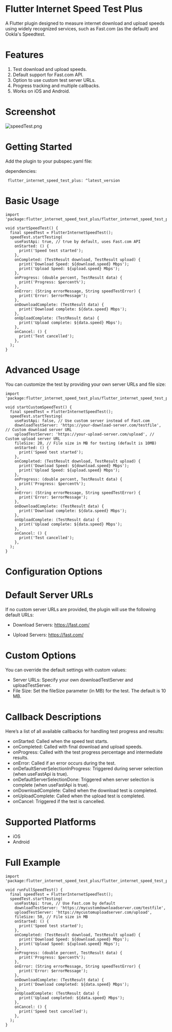 # Flutter Internet Speed Test Plus
A Flutter plugin designed to measure internet download and upload speeds using widely recognized services, such as Fast.com (as the default) and Ookla's Speedtest.

# Features
1. Test download and upload speeds.
2. Default support for Fast.com API.
3. Option to use custom test server URLs.
4. Progress tracking and multiple callbacks.
5. Works on iOS and Android.
# Screenshot
![speedTest.png](speedTest.png)
# Getting Started
Add the plugin to your pubspec.yaml file:

dependencies:

 `` flutter_internet_speed_test_plus: ^latest_version``
 
# Basic Usage
```
import 'package:flutter_internet_speed_test_plus/flutter_internet_speed_test_plus.dart';

void startSpeedTest() {
  final speedTest = FlutterInternetSpeedTest();
  speedTest.startTesting(
    useFastApi: true, // true by default, uses Fast.com API
    onStarted: () {
      print('Speed test started');
    },
    onCompleted: (TestResult download, TestResult upload) {
      print('Download Speed: ${download.speed} Mbps');
      print('Upload Speed: ${upload.speed} Mbps');
    },
    onProgress: (double percent, TestResult data) {
      print('Progress: $percent%');
    },
    onError: (String errorMessage, String speedTestError) {
      print('Error: $errorMessage');
    },
    onDownloadComplete: (TestResult data) {
      print('Download complete: ${data.speed} Mbps');
    },
    onUploadComplete: (TestResult data) {
      print('Upload complete: ${data.speed} Mbps');
    },
    onCancel: () {
      print('Test cancelled');
    },
  );
}
```
# Advanced Usage
You can customize the test by providing your own server URLs and file size:

```
import 'package:flutter_internet_speed_test_plus/flutter_internet_speed_test_plus.dart';

void startCustomSpeedTest() {
  final speedTest = FlutterInternetSpeedTest();
  speedTest.startTesting(
    useFastApi: false, // Use custom server instead of Fast.com
    downloadTestServer: 'https://your-download-server.com/testfile', // Custom download server URL
    uploadTestServer: 'https://your-upload-server.com/upload', // Custom upload server URL
    fileSize: 20, // File size in MB for testing (default is 10MB)
    onStarted: () {
      print('Speed test started');
    },
    onCompleted: (TestResult download, TestResult upload) {
      print('Download Speed: ${download.speed} Mbps');
      print('Upload Speed: ${upload.speed} Mbps');
    },
    onProgress: (double percent, TestResult data) {
      print('Progress: $percent%');
    },
    onError: (String errorMessage, String speedTestError) {
      print('Error: $errorMessage');
    },
    onDownloadComplete: (TestResult data) {
      print('Download complete: ${data.speed} Mbps');
    },
    onUploadComplete: (TestResult data) {
      print('Upload complete: ${data.speed} Mbps');
    },
    onCancel: () {
      print('Test cancelled');
    },
  );
}
```
# Configuration Options
# Default Server URLs
If no custom server URLs are provided, the plugin will use the following default URLs:

-  Download Servers:
 https://fast.com/

- Upload Servers:
 https://fast.com/

# Custom Options
You can override the default settings with custom values:

- Server URLs: Specify your own downloadTestServer and uploadTestServer.
- File Size: Set the fileSize parameter (in MB) for the test. The default is 10 MB.
# Callback Descriptions
Here’s a list of all available callbacks for handling test progress and results:

 - onStarted: Called when the speed test starts.
 - onCompleted: Called with final download and upload speeds.
 - onProgress: Called with the test progress percentage and intermediate results.
 - onError: Called if an error occurs during the test.
 - onDefaultServerSelectionInProgress: Triggered during server selection (when useFastApi is true).
 - onDefaultServerSelectionDone: Triggered when server selection is complete (when useFastApi is true).
 - onDownloadComplete: Called when the download test is completed.
 - onUploadComplete: Called when the upload test is completed.
 - onCancel: Triggered if the test is cancelled.

# Supported Platforms
 - iOS
 - Android

# Full Example

```
import 'package:flutter_internet_speed_test_plus/flutter_internet_speed_test_plus.dart';

void runFullSpeedTest() {
  final speedTest = FlutterInternetSpeedTest();
  speedTest.startTesting(
    useFastApi: true, // Use Fast.com by default
    downloadTestServer: 'https://mycustomdownloadserver.com/testfile',
    uploadTestServer: 'https://mycustomuploadserver.com/upload',
    fileSize: 50, // File size in MB
    onStarted: () {
      print('Speed test started');
    },
    onCompleted: (TestResult download, TestResult upload) {
      print('Download Speed: ${download.speed} Mbps');
      print('Upload Speed: ${upload.speed} Mbps');
    },
    onProgress: (double percent, TestResult data) {
      print('Progress: $percent%');
    },
    onError: (String errorMessage, String speedTestError) {
      print('Error: $errorMessage');
    },
    onDownloadComplete: (TestResult data) {
      print('Download completed: ${data.speed} Mbps');
    },
    onUploadComplete: (TestResult data) {
      print('Upload completed: ${data.speed} Mbps');
    },
    onCancel: () {
      print('Speed test cancelled');
    },
  );
}
```



















